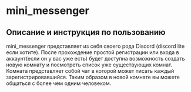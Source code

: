 # mini_messenger
## Описание и инструкция по пользованию
mini_messenger представляет из себя своего рода Discord (discord lite если хотите). После прохождение простой регистрации или входа в аккаунт(если он у вас уже есть) будет доступна возможность создать новую комнату и посмотреть список уже существующих комнат. Комната представляет собой чат в которой может писать каждый зарегистрировавшийся. Таким образом в новой комнате вы можете общаться с более чем одним человеком.


